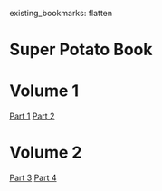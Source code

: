 existing_bookmarks: flatten
# Super Potato Book

# Volume 1

[Part 1](2page.pdf)
[Part 2](2page.pdf)

# Volume 2

[Part 3](2page.pdf)
[Part 4](2page.pdf)
